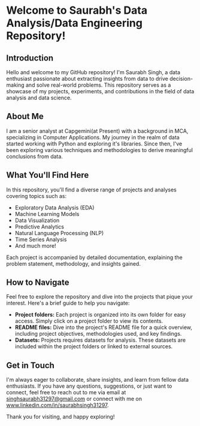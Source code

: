 # Welcome to Saurabh's Data Analysis/Data Engineering Repository!

## Introduction

Hello and welcome to my GitHub repository! I'm Saurabh Singh, a data enthusiast passionate about extracting insights from data to drive decision-making and solve real-world problems. This repository serves as a showcase of my projects, experiments, and contributions in the field of data analysis and data science.

## About Me

I am a senior analyst at Capgemini(at Present) with a background in MCA, specializing in Computer Applications. My journey in the realm of data started working with Python and exploring it's libraries. Since then, I've been exploring various techniques and methodologies to derive meaningful conclusions from data.

## What You'll Find Here

In this repository, you'll find a diverse range of projects and analyses covering topics such as:

- Exploratory Data Analysis (EDA)
- Machine Learning Models
- Data Visualization
- Predictive Analytics
- Natural Language Processing (NLP)
- Time Series Analysis
- And much more!

Each project is accompanied by detailed documentation, explaining the problem statement, methodology, and insights gained.

## How to Navigate

Feel free to explore the repository and dive into the projects that pique your interest. Here's a brief guide to help you navigate:

- **Project folders:** Each project is organized into its own folder for easy access. Simply click on a project folder to view its contents.
- **README files:** Dive into the project's README file for a quick overview, including project objectives, methodologies used, and key findings.
- **Datasets:** Projects requires datasets for analysis. These datasets are included within the project folders or linked to external sources.

## Get in Touch

I'm always eager to collaborate, share insights, and learn from fellow data enthusiasts. If you have any questions, suggestions, or just want to connect, feel free to reach out to me via email at singhsaurabh31297@gmail.com or connect with me on www.linkedin.com/in/saurabhsingh31297.

Thank you for visiting, and happy exploring!
